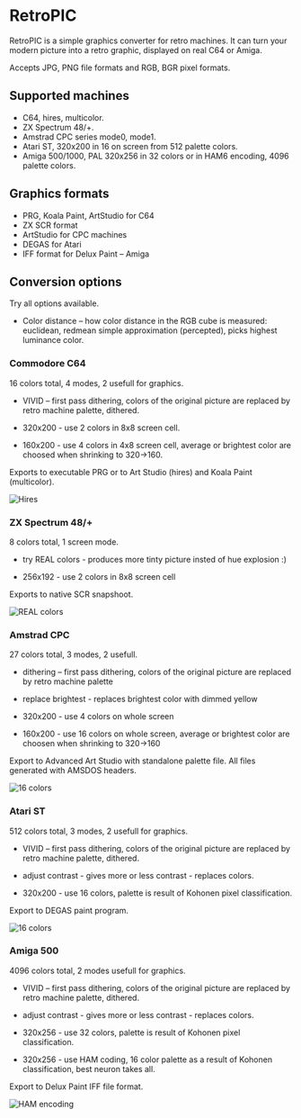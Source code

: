 # RetroPIC

RetroPIC is a simple graphics converter for retro machines. It can turn your modern picture into a retro graphic, displayed on real C64 or Amiga.

Accepts JPG, PNG file formats and RGB, BGR pixel formats.

## Supported machines

* C64, hires, multicolor.
* ZX Spectrum 48/+.
* Amstrad CPC series mode0, mode1.
* Atari ST, 320x200 in 16 on screen from 512 palette colors.
* Amiga 500/1000, PAL 320x256 in 32 colors or in HAM6 encoding, 4096 palette colors.

## Graphics formats

* PRG, Koala Paint, ArtStudio for C64
* ZX SCR format
* ArtStudio for CPC machines
* DEGAS for Atari
* IFF format for Delux Paint – Amiga

## Conversion options

Try all options available.

* Color distance – how color distance in the RGB cube is measured: euclidean, redmean simple approximation (percepted), picks highest luminance color.

### Commodore C64

16 colors total, 4 modes, 2 usefull for graphics.

* VIVID – first pass dithering, colors of the original picture are replaced by retro machine palette, dithered.

* 320x200 - use 2 colors in 8x8 screen cell.
* 160x200 - use 4 colors in 4x8 screen cell, average or brightest color are choosed when shrinking to 320->160.

Exports to executable PRG or to Art Studio (hires) and Koala Paint (multicolor).

![Hires](venusC64.png)

### ZX Spectrum 48/+

8 colors total, 1 screen mode.

* try REAL colors - produces more tinty picture insted of hue explosion :)

* 256x192 - use 2 colors in 8x8 screen cell

Exports to native SCR snapshoot.

![REAL colors](venusZX.png)

### Amstrad CPC

27 colors total, 3 modes, 2 usefull.

* dithering – first pass dithering, colors of the original picture are replaced by retro machine palette
* replace brightest - replaces brightest color with dimmed yellow

* 320x200 - use 4 colors on whole screen
* 160x200 - use 16 colors on whole screen, average or brightest color are choosen when shrinking to 320->160

Export to Advanced Art Studio with standalone palette file. All files generated with AMSDOS headers.

![16 colors](venusCPC.png)

### Atari ST

512 colors total, 3 modes, 2 usefull for graphics.

* VIVID – first pass dithering, colors of the original picture are replaced by retro machine palette, dithered.
* adjust contrast - gives more or less contrast - replaces colors.

* 320x200 - use 16 colors, palette is result of Kohonen pixel classification.

Export to DEGAS paint program.

![16 colors](venusST.png)

### Amiga 500

4096 colors total, 2 modes usefull for graphics.

* VIVID – first pass dithering, colors of the original picture are replaced by retro machine palette, dithered.
* adjust contrast - gives more or less contrast - replaces colors.

* 320x256 - use 32 colors, palette is result of Kohonen pixel classification.
* 320x256 - use HAM coding, 16 color palette as a result of Kohonen classification, best neuron takes all.

Export to Delux Paint IFF file format.

![HAM encoding](venusAMIGA.png)
